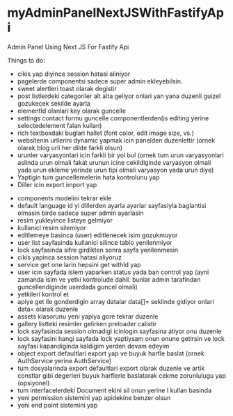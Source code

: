 # myAdminPanelNextJSWithFastifyApi
Admin Panel Using Next JS For Fastify Api

Things to do:
- cikis yap diyince session hatasi aliniyor
- pagelerde componentsi sadece super admin ekleyebilsin.
- sweet alertleri toast olarak degistir
- post listlerdeki categoriler alt alta geliyor onlari yan yana duzenli guizel gozukecek sekilde ayarla
- elementId olanlari key olarak guncelle
- settings contact formu guncelle componentlerden(is editing yerine selectedelement falan kullan)
- rich textboxdaki buglari hallet (font color, edit image size, vs.)
- websitenin urllerini dynamic yapmak icin panelden duzenlettir (ornek olarak blog urli her dilde farkli olsun)
- urunler varyasyonlari icin farkli bir yol bul (ornek tum urun varyasyonlari aslinda urun olmali fakat urunun icine cekildiginde varyasyon olmali yada urun ekleme yerinde urun tipi olmali varyasyon yada urun diye)
- Yaptigin tum guncellemelerin hata kontrolunu yap
- Diller icin export import yap

+ components modelini tekrar ekle
+ default language id yi dillerden ayarla ayarlar sayfasiyla baglantisi olmasin birde sadece super admin ayarlasin
+ resim yukleyince listeye gelmiyor
+ kullanici resim silemiyor
+ editlemeye basinca (user) editlenecek isim gozukmuyor
+ user list sayfasinda kullanici silince tablo yenilenmiyor
+ lock sayfasinda sifre girdikten sonra sayfa yenilenmesin
+ cikis yapinca session hatasi aliyoruz
+ service get one larin hepsini get withId yap
+ user icin sayfada islem yaparken status yada ban control yap (ayni zamanda isim ve yetki kontrolude dahil. bunlar admin tarafindan guncellendiginde userdada guncel olmali)
+ yetkileri kontrol et
+ apiye get ile gonderdigin array datalar data[]= seklinde gidiyor onlari data= olarak duzenle
+ assets klasorunu yeni yapiya gore tekrar duzenle
+ gallery listteki resimler gelirken preloader calistir
+ lock sayfasinda session olmadigi icinlogin sayfasina atiyor onu duzenle
+ lock sayfasini hangi sayfada lock yaptiysam onun onune getirsin ve lock sayfasi kapandiginda kaldigim yerden devam edeyim
+ object export defaultlari export yap ve buyuk harfle baslat (ornek AuthService yerine AuthService)
+ tum dosyalarinda export defaultlari export olarak duzenle ve artik constlar gibi degerleri buyuk harflerle baslatarak cekme zorunlulugu yap (opsiyonel)
+ tum interfacelerdeki Document ekini sil onun yerine I kullan basinda
+ yeni permission sistemini yap apidekine benzer olsun
+ yeni end point sistemini yap
